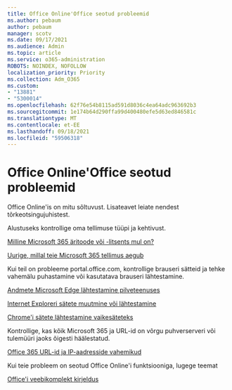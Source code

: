 ```yaml
---
title: Office Online'Office seotud probleemid
ms.author: pebaum
author: pebaum
manager: scotv
ms.date: 09/17/2021
ms.audience: Admin
ms.topic: article
ms.service: o365-administration
ROBOTS: NOINDEX, NOFOLLOW
localization_priority: Priority
ms.collection: Adm_O365
ms.custom:
- "13881"
- "5300014"
ms.openlocfilehash: 62f76e54b8115ad591d8036c4ea64adc963692b3
ms.sourcegitcommit: 1e174b64d290ffa99d400480efe5d63ed846581c
ms.translationtype: MT
ms.contentlocale: et-EE
ms.lasthandoff: 09/18/2021
ms.locfileid: "59506318"
---
```

# <a name="issues-related-to-office-online"></a>Office Online'Office seotud probleemid

Office Online'is on mitu sõltuvust. Lisateavet leiate nendest tõrkeotsingujuhistest.

Alustuseks kontrollige oma tellimuse tüüpi ja kehtivust.

[Milline Microsoft 365 äritoode või -litsents mul on?](https://support.microsoft.com/office/what-microsoft-365-business-product-or-license-do-i-have-f8ab5e25-bf3f-4a47-b264-174b1ee925fd)  

[Uurige, millal teie Microsoft 365 tellimus aegub](https://support.microsoft.com/office/find-out-when-your-microsoft-365-subscription-expires-2eb89f06-bd1c-4f57-9269-f1cbab894341)  

Kui teil on probleeme portal.office.com, kontrollige brauseri sätteid ja tehke vahemälu puhastamine või kasutatava brauseri lähtestamine.

[Andmete Microsoft Edge lähtestamine pilveteenuses](https://docs.microsoft.com/deployedge/edge-learnmore-reset-data-in-cloud)  

[Internet Exploreri sätete muutmine või lähtestamine](https://support.microsoft.com/windows/change-or-reset-internet-explorer-settings-2d4bac50-5762-91c5-a057-a922533f77d5) 

[Chrome'i sätete lähtestamine vaikesäteteks](https://support.google.com/chrome/answer/3296214?hl=en)  

Kontrollige, kas kõik Microsoft 365 ja URL-id on võrgu puhverserveri või tulemüüri jaoks õigesti häälestatud.

[Office 365 URL-id ja IP-aadresside vahemikud](https://docs.microsoft.com/microsoft-365/enterprise/urls-and-ip-address-ranges)  

Kui teie probleem on seotud Office Online'i funktsiooniga, lugege teemat

[Office'i veebikomplekt kirjeldus](https://docs.microsoft.com/office365/servicedescriptions/office-online-service-description/office-online-service-description)

